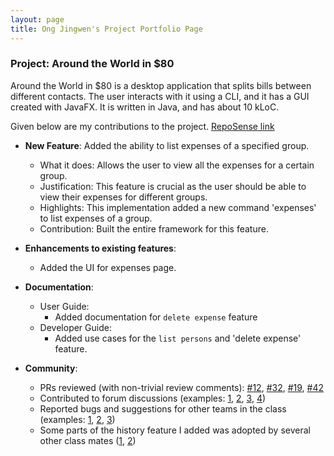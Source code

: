 ```yaml
---
layout: page
title: Ong Jingwen's Project Portfolio Page
---
```


### Project: Around the World in $80

Around the World in $80 is a desktop application that splits bills between different contacts. The user interacts with it using a CLI, and it has a GUI created with JavaFX. It is written in Java, and has about 10 kLoC.

Given below are my contributions to the project. [RepoSense link](https://nus-cs2103-ay2122s1.github.io/tp-dashboard/?search=&sort=groupTitle&sortWithin=title&timeframe=commit&mergegroup=&groupSelect=groupByRepos&breakdown=true&checkedFileTypes=docs~functional-code~test-code~other&since=2021-09-17&tabOpen=true&tabType=authorship&tabAuthor=Jingwencloud&tabRepo=AY2122S1-CS2103T-F13-1%2Ftp%5Bmaster%5D&authorshipIsMergeGroup=false&authorshipFileTypes=docs&authorshipIsBinaryFileTypeChecked=false&zFR=false)


* **New Feature**: Added the ability to list expenses of a specified group.
    * What it does: Allows the user to view all the expenses for a certain group.
    * Justification: This feature is crucial as the user should be able to view their expenses for different groups.
    * Highlights: This implementation added a new command 'expenses' to list expenses of a group.
    * Contribution: Built the entire framework for this feature.

* **Enhancements to existing features**:
    * Added the UI for expenses page.

* **Documentation**:
    * User Guide:
        * Added documentation for `delete expense` feature
    * Developer Guide:
        * Added use cases for the `list persons` and 'delete expense' feature.

* **Community**:
    * PRs reviewed (with non-trivial review comments): [\#12](), [\#32](), [\#19](), [\#42]()
    * Contributed to forum discussions (examples: [1](), [2](), [3](), [4]())
    * Reported bugs and suggestions for other teams in the class (examples: [1](), [2](), [3]())
    * Some parts of the history feature I added was adopted by several other class mates ([1](), [2]())
    
